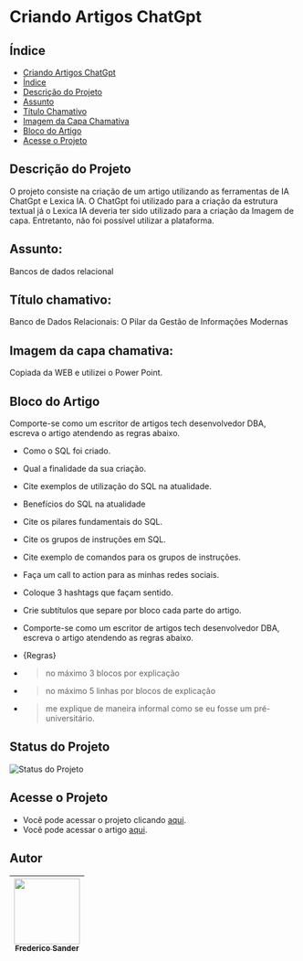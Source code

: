 # Criando Artigos ChatGpt

## Índice 

* [Criando Artigos ChatGpt](#criando-artigos-chatgpt)
* [Índice](#índice)
* [Descrição do Projeto](#descrição-do-projeto)
* [Assunto](#assunto)
* [Título Chamativo](#título-chamativo)
* [Imagem da Capa Chamativa](#imagem-da-capa-chamativa)
* [Bloco do Artigo](#bloco-do-artigo)
* [Acesse o Projeto](#acesse-o-projeto)

## Descrição do Projeto
O projeto consiste na criação de um artigo utilizando as ferramentas de IA ChatGpt e Lexica IA. O ChatGpt foi utilizado para a criação da estrutura textual já o Lexica IA deveria ter sido utilizado para a criação da Imagem de capa. Entretanto, não foi possível utilizar a plataforma.

## Assunto: 
Bancos de dados relacional
## Título chamativo:
Banco de Dados Relacionais: O Pilar da Gestão de Informações Modernas
## Imagem da capa chamativa:
Copiada da WEB e utilizei o Power Point.
## Bloco do Artigo
Comporte-se como um escritor de artigos tech desenvolvedor DBA, escreva o artigo atendendo as regras abaixo.
- Como o SQL foi criado.
- Qual a finalidade da sua criação.
- Cite exemplos de utilização do SQL na atualidade.
- Benefícios do SQL na atualidade
- Cite os pilares fundamentais do SQL.
- Cite os grupos de instruções em SQL.
- Cite exemplo de comandos para os grupos de instruções.
-  Faça um call to action para as minhas redes sociais.
- Coloque 3 hashtags que façam sentido.
- Crie subtítulos que separe por bloco cada parte do artigo.

- Comporte-se como um escritor de artigos tech desenvolvedor DBA, escreva o artigo atendendo as regras abaixo.

- {Regras}
- > no máximo 3 blocos por explicação
- > no máximo 5 linhas por blocos de explicação
- > me explique de maneira informal como se eu fosse um pré-universitário.

## Status do Projeto

![Status do Projeto](http://img.shields.io/static/v1?label=STATUS&message=Concluído&color=GREEN&style=for-the-badge)

## Acesse o Projeto

- Você pode acessar o projeto clicando [aqui](https://github.com/FredericoSander/Criando_Artigos_ChatGpt/blob/main/Artigo.md).
- Você pode acessar o artigo [aqui](https://www.dio.me/articles/banco-de-dados-relacional-o-pilar-da-gestao-de-informacoes-moderna).

## Autor    

| [<img loading="lazy" src="https://avatars.githubusercontent.com/u/136928502?s=96&v=4" width=115><br><sub>Frederico Sander</sub>](https://github.com/FredericoSander)
| :---: | 